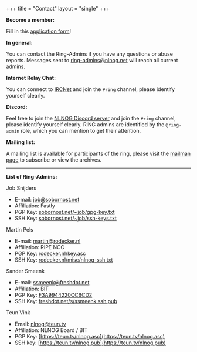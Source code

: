 +++
title = "Contact"
layout = "single"
+++

**Become a member:**

Fill in this [application form](/contact/application-form/)!

**In general**:

You can contact the Ring-Admins if you have any questions or abuse reports. Messages sent to [ring-admins@nlnog.net](mailto:ring-admins@nlnog.net) will reach all current admins.

**Internet Relay Chat:**

You can connect to [IRCNet](http://en.wikipedia.org/wiki/IRCnet) and join the `#ring` channel, please identify yourself clearly.

**Discord:**

Feel free to join the [NLNOG Discord server](https://discord.gg/A42ctrPtFr) and join the `#ring` channel, please identify yourself clearly. RING admins are identified by the `@ring-admin` role, which you can mention to get their attention.

**Mailing list:**

A mailing list is available for participants of the ring, please visit the [mailman page](http://mailman.nlnog.net/listinfo/ring-users) to subscribe or view the archives.

---

**List of Ring-Admins:**

Job Snijders
* E-mail: [job@sobornost.net](mailto:job@sobornost.net)
* Affiliation: Fastly
* PGP Key: [sobornost.net/~job/gpg-key.txt](https://sobornost.net/~job/gpg-key.txt)
* SSH Key: [sobornost.net/~job/ssh-keys.txt](https://sobornost.net/~job/ssh-keys.txt)

Martin Pels

* E-mail: [martin@rodecker.nl](mailto:martin@rodecker.nl)
* Affiliation: RIPE NCC
* PGP Key: [rodecker.nl/key.asc](https://www.rodecker.nl/misc/key.asc)
* SSH Key: [rodecker.nl/misc/nlnog-ssh.txt](https://www.rodecker.nl/misc/nlnog-ssh.txt)

Sander Smeenk

* E-mail: [ssmeenk@freshdot.net](mailto:ssmeenk@freshdot.net)
* Affiliation: BIT
* PGP Key: [F3A9944220CC6CD2](https://www.freshdot.net/s/20CC6CD2.pub.asc)
* SSH Key: [freshdot.net/s/ssmeenk.ssh.pub](https://www.freshdot.net/s/ssmeenk.ssh.pub)

Teun Vink
* Email: [nlnog@teun.tv](mailto:nlnog@teun.tv)
* Affiliation: NLNOG Board / BIT
* PGP Key: [https://teun.tv/nlnog.asc](https://teun.tv/nlnog.asc)
* SSH key: [https://teun.tv/nlnog.pub](https://teun.tv/nlnog.pub)
